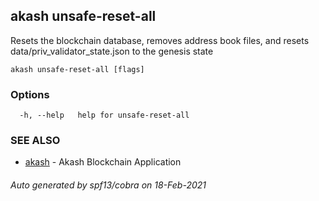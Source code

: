 ## akash unsafe-reset-all

Resets the blockchain database, removes address book files, and resets data/priv_validator_state.json to the genesis state

```
akash unsafe-reset-all [flags]
```

### Options

```
  -h, --help   help for unsafe-reset-all
```

### SEE ALSO

* [akash](akash.md)	 - Akash Blockchain Application

###### Auto generated by spf13/cobra on 18-Feb-2021
